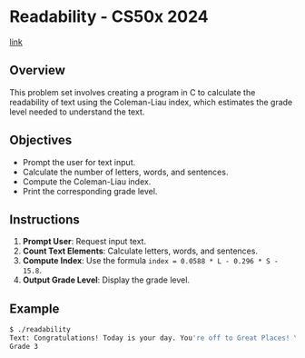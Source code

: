 # Readability - CS50x 2024
[link](https://cs50.harvard.edu/x/2024/psets/2/readability/)

## Overview
This problem set involves creating a program in C to calculate the readability of text using the Coleman-Liau index, which estimates the grade level needed to understand the text.

## Objectives
- Prompt the user for text input.
- Calculate the number of letters, words, and sentences.
- Compute the Coleman-Liau index.
- Print the corresponding grade level.

## Instructions
1. **Prompt User**: Request input text.
2. **Count Text Elements**: Calculate letters, words, and sentences.
3. **Compute Index**: Use the formula `index = 0.0588 * L - 0.296 * S - 15.8`.
4. **Output Grade Level**: Display the grade level.

## Example
```sh
$ ./readability
Text: Congratulations! Today is your day. You're off to Great Places! You're off and away!
Grade 3